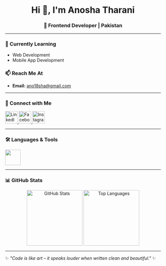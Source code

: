 <h1 align="center">Hi 👋, I'm Anosha Tharani</h1>
<h3 align="center">🌟 Frontend Developer | Pakistan</h3>

---

### 🌱 Currently Learning
- Web Development  
- Mobile App Development  

### 📫 Reach Me At
- **Email:** [ano18sha@gmail.com](mailto:ano18sha@gmail.com)

---

### 🤝 Connect with Me
<p align="left">
<a href="https://linkedin.com/in/ano-sha" target="blank">
  <img src="https://skillicons.dev/icons?i=linkedin" alt="LinkedIn" height="40"/>
</a>
<a href="https://fb.com/anoshatharani18" target="blank">
  <img src="https://skillicons.dev/icons?i=facebook" alt="Facebook" height="40"/>
</a>
<a href="https://instagram.com/anoshatharani" target="blank">
  <img src="https://skillicons.dev/icons?i=instagram" alt="Instagram" height="40"/>
</a>
</p>

---

### 🛠️ Languages & Tools
<p align="left">
  <img src="https://skillicons.dev/icons?i=html,css,js,react,bootstrap,git" height="50"/>
</p>

---

### 📊 GitHub Stats
<p align="center">
  <img src="https://github-readme-stats.vercel.app/api?username=ano-sha&show_icons=true&theme=tokyonight" alt="GitHub Stats" height="180"/>
  <img src="https://github-readme-stats.vercel.app/api/top-langs/?username=ano-sha&layout=compact&theme=tokyonight" alt="Top Languages" height="180"/>
</p>

---

✨ *"Code is like art – it speaks louder when written clean and beautiful."* ✨
